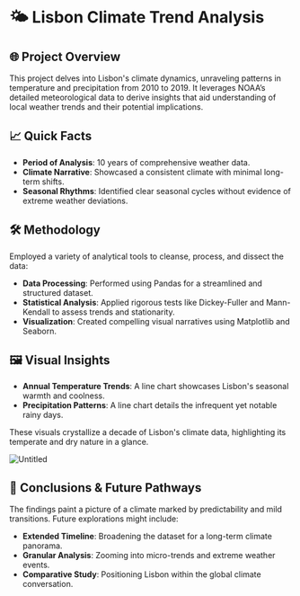 # 🌤 Lisbon Climate Trend Analysis

🌐  Project Overview
---
This project delves into Lisbon's climate dynamics, unraveling patterns in temperature and precipitation from 2010 to 2019. It leverages NOAA’s detailed meteorological data to derive insights that aid understanding of local weather trends and their potential implications.

📈 Quick Facts
---
- **Period of Analysis**: 10 years of comprehensive weather data.
- **Climate Narrative**: Showcased a consistent climate with minimal long-term shifts.
- **Seasonal Rhythms**: Identified clear seasonal cycles without evidence of extreme weather deviations.

🛠️ Methodology
---
Employed a variety of analytical tools to cleanse, process, and dissect the data:

- **Data Processing**: Performed using Pandas for a streamlined and structured dataset.
- **Statistical Analysis**: Applied rigorous tests like Dickey-Fuller and Mann-Kendall to assess trends and stationarity.
- **Visualization**: Created compelling visual narratives using Matplotlib and Seaborn.

🖼️ Visual Insights
---
- **Annual Temperature Trends**: A line chart showcases Lisbon's seasonal warmth and coolness.
- **Precipitation Patterns**: A line chart details the infrequent yet notable rainy days.

These visuals crystallize a decade of Lisbon's climate data, highlighting its temperate and dry nature in a glance.

![Untitled](https://github.com/Sarah7x/Lisbon-Climate-Trend-Analysis/assets/152454919/7eb893b1-d474-4c7c-af5f-86962c8518f9)


🌱 Conclusions & Future Pathways
---
The findings paint a picture of a climate marked by predictability and mild transitions. Future explorations might include:

- **Extended Timeline**: Broadening the dataset for a long-term climate panorama.
- **Granular Analysis**: Zooming into micro-trends and extreme weather events.
- **Comparative Study**: Positioning Lisbon within the global climate conversation.
